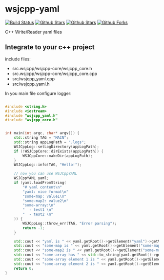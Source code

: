 # wsjcpp-yaml

[![Build Status](https://api.travis-ci.org/wsjcpp/wsjcpp-yaml.svg?branch=master)](https://api.travis-ci.org/wsjcpp/wsjcpp-yaml) [![Github Stars](https://img.shields.io/github/stars/wsjcpp/wsjcpp-yaml.svg?label=github%20%E2%98%85)](https://github.com/wsjcpp/wsjcpp-yaml) [![Github Stars](https://img.shields.io/github/contributors/wsjcpp/wsjcpp-yaml.svg)](https://github.com/wsjcpp/wsjcpp-yaml) [![Github Forks](https://img.shields.io/github/forks/wsjcpp/wsjcpp-yaml.svg?label=github%20forks)](https://github.com/wsjcpp/wsjcpp-yaml/network/members)

C++ Write/Reader yaml files


## Integrate to your c++ project

include files:

- src.wsjcpp/wsjcpp-core/wsjcpp_core.h
- src.wsjcpp/wsjcpp-core/wsjcpp_core.cpp
- src/wsjcpp_yaml.cpp
- src/wsjcpp_yaml.h

In you main file configure logger:

```cpp

#include <string.h>
#include <iostream>
#include "wsjcpp_yaml.h"
#include "wsjcpp_core.h"


int main(int argc, char* argv[]) {
    std::string TAG = "MAIN";
    std::string appLogPath = ".logs";
    WSJCppLog::setLogDirectory(appLogPath);
    if (!WSJCppCore::dirExists(appLogPath)) {
        WSJCppCore::makeDir(appLogPath);
    }
    WSJCppLog::info(TAG, "Hello!");

    // now you can use WSJCppYAML
    WSJCppYAML yaml;
    if (yaml.loadFromString(
        "# yaml content\n"
        "yaml: nice format\n"
        "some-map: value1\n"
        "some-map2: value2\n"
        "some-array:\n"
        "  - test1 \n"
        "  - test2 \n"
    )) {
        WSJCppLog::throw_err(TAG, "Error parsing");
        return -1;
    }

    std::cout << "yaml is " << yaml.getRoot()->getElement("yaml")->getValue() << std::endl;
    std::cout << "some-map is " << yaml.getRoot()->getElement("some-map")->getValue() << std::endl;
    std::cout << "some-map2 is " << yaml.getRoot()->getElement("some-map2")->getValue() << std::endl;
    std::cout << "some-array has " << std::to_string(yaml.getRoot()->getElement("some-array")->getLength()) << std::endl;
    std::cout << "some-array element 1 is " << yaml.getRoot()->getElement("some-array")->->getElement(0)->getValue() << std::endl;
    std::cout << "some-array element 2 is " << yaml.getRoot()->getElement("some-array")->->getElement(1)->getValue() << std::endl;
    return 0;
}

```